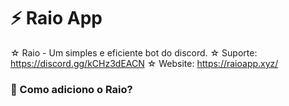 # ⚡ Raio App
☆ Raio - Um simples e eficiente bot do discord.
☆ Suporte: https://discord.gg/kCHz3dEACN
☆ Website: https://raioapp.xyz/
### 🤔 Como adiciono o Raio?
